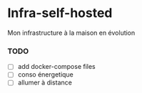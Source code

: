 # Infra-self-hosted
Mon infrastructure à la maison en évolution

### TODO
- [ ] add docker-compose files
- [ ] conso énergetique
- [ ] allumer à distance
